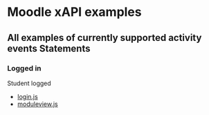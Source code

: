 # Moodle xAPI examples

## All examples of currently supported activity events Statements

### Logged in

Student logged 

* [login.js](login.js)
* [moduleview.js](moduleview.js)
